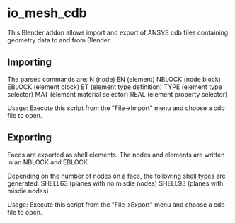 # io_mesh_cdb

This Blender addon allows import and export of ANSYS cdb files containing geometry data to and from Blender.


## Importing

The parsed commands are:
  N (node)
  EN (element)
  NBLOCK (node block)
  EBLOCK (element block)
  ET (element type definition)
  TYPE (element type selector)
  MAT (element material selector)
  REAL (element property selector)

Usage:
Execute this script from the "File->Import" menu and choose a cdb file to open.


## Exporting

Faces are exported as shell elements. The nodes and elements are written in an NBLOCK and EBLOCK.

Depending on the number of nodes on a face, the following shell types are generated:
  SHELL63 (planes with no misdie nodes)
  SHELL93 (planes with misdie nodes)

Usage:
Execute this script from the "File->Export" menu and choose a cdb file to open.

